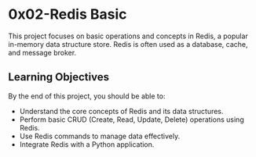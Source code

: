 # 0x02-Redis Basic

This project focuses on basic operations and concepts in Redis, a popular in-memory data structure store. Redis is often used as a database, cache, and message broker.

## Learning Objectives

By the end of this project, you should be able to:

- Understand the core concepts of Redis and its data structures.
- Perform basic CRUD (Create, Read, Update, Delete) operations using Redis.
- Use Redis commands to manage data effectively.
- Integrate Redis with a Python application.
